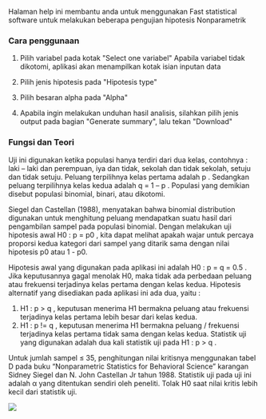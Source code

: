 Halaman help ini membantu anda untuk menggunakan Fast statistical software untuk melakukan beberapa pengujian hipotesis Nonparametrik

### Cara penggunaan 

1. Pilih variabel pada kotak "Select one variabel"
	Apabila variabel tidak dikotomi, aplikasi akan menampilkan kotak isian inputan data
	
2. Pilih jenis hipotesis pada "Hipotesis type"

3. Pilih besaran alpha pada "Alpha"

4. Apabila ingin melakukan unduhan hasil analisis, silahkan pilih jenis output pada bagian "Generate summary", lalu tekan "Download"


### Fungsi dan Teori

Uji ini digunakan ketika populasi hanya terdiri dari dua kelas, contohnya : laki – laki dan perempuan, iya dan tidak, sekolah dan tidak sekolah, setuju dan tidak setuju. Peluang terpilihnya kelas pertama adalah  p . Sedangkan peluang terpilihnya kelas kedua adalah   q = 1 – p .  Populasi yang demikian disebut populasi binomial, binari, atau dikotomi.

Siegel dan Castellan (1988), menyatakan bahwa binomial distribution digunakan untuk menghitung peluang mendapatkan suatu hasil dari pengambilan sampel pada populasi binomial. Dengan melakukan uji hipotesis awal H0 : p = p0 , kita dapat melihat apakah wajar untuk percaya proporsi kedua kategori dari sampel yang ditarik sama dengan nilai hipotesis p0 atau 1 - p0.  

Hipotesis awal yang digunakan pada aplikasi ini adalah H0 : p = q = 0.5 . Jika keputusannya gagal menolak H0, maka tidak ada perbedaan peluang atau frekuensi terjadinya kelas pertama dengan kelas kedua. Hipotesis alternatif yang disediakan pada aplikasi ini ada dua, yaitu :


1.	H1 : p > q , keputusan menerima H1 bermakna  peluang  atau frekuensi terjadinya kelas pertama lebih besar dari kelas kedua. <br/>
2.  H1 : p != q , keputusan menerima H1 bermakna peluang / frekuensi terjadinya kelas pertama tidak sama dengan kelas kedua. Statistik uji yang digunakan adalah  dua kali statistik uji pada H1 : p  > q . <br/>

Untuk jumlah sampel  ≤  35, penghitungan nilai kritisnya menggunakan tabel D pada buku “Nonparametric Statistics for Behavioral Science” karangan Sidney Siegel dan N. John Castellan Jr tahun 1988. Statistik uji pada uji ini adalah α yang ditentukan sendiri oleh peneliti. Tolak H0 saat nilai kritis lebih kecil dari statistik uji.

![](figures/nonpar/binomial.png)<br/> 